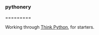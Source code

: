 ### pythonery
=========

Working through [Think Python](http://www.greenteapress.com/thinkpython/thinkpython.pdf), for starters.
